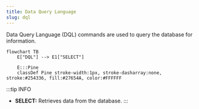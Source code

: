 ```yaml
---
title: Data Query Language
slug: dql
---
```


Data Query Language (DQL) commands are used to query the database for information.

```mermaid
flowchart TB
    E["DQL"] --> E1["SELECT"]

    E:::Pine
    classDef Pine stroke-width:1px, stroke-dasharray:none, stroke:#254336, fill:#27654A, color:#FFFFFF
```

:::tip INFO

- **SELECT:** Retrieves data from the database.
  :::

